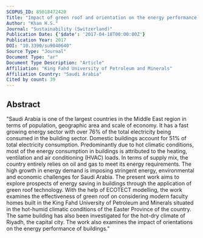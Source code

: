 ```yaml
---
SCOPUS_ID: 85018472420
Title: "Impact of green roof and orientation on the energy performance of buildings: A case study from Saudi Arabia"
Author: "Khan H.S."
Journal: "Sustainability (Switzerland)"
Publication Date: {'$date': '2017-04-18T00:00:00Z'}
Publication Year: 2017
DOI: "10.3390/su9040640"
Source Type: "Journal"
Document Type: "ar"
Document Type Description: "Article"
Affiliation: "King Fahd University of Petroleum and Minerals"
Affiliation Country: "Saudi Arabia"
Cited by count: 39
---
```


## Abstract
"Saudi Arabia is one of the largest countries in the Middle East region in terms of population, geographic area and scale of economy. It has a fast growing energy sector with over 76% of the total electricity being consumed in the building sector. Domestic buildings account for 51% of total electricity consumption. Predominantly due to hot climatic conditions, most of the energy consumption in buildings is attributed to the heating, ventilation and air conditioning (HVAC) loads. In terms of supply mix, the country entirely relies on oil and gas to meet its energy requirements. The high growth in energy demand is imposing stringent energy, environmental and economic challenges for Saudi Arabia. The present work aims to explore prospects of energy saving in buildings through the application of green roof technology. With the help of ECOTECT modelling, the work examines the effectiveness of green roof on considering modern faculty homes built in the King Fahd University of Petroleum and Minerals situated in the hot-humid climatic conditions of the Easter Province of the country. The same building has also been investigated for the hot-dry climate of Riyadh, the capital city. The work also examines the impact of orientations on the energy performance of buildings."
